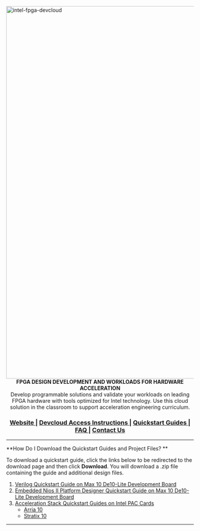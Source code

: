 <img width="1000" alt="intel-fpga-devcloud" src="https://user-images.githubusercontent.com/56968566/68611681-86f05600-046f-11ea-8d12-f5259d60e7da.png">

<div align="center">
  <strong>FPGA DESIGN DEVELOPMENT AND WORKLOADS FOR HARDWARE ACCELERATION</strong>
</div>
<div align="center">
 Develop programmable solutions and validate your workloads on leading FPGA hardware with tools optimized for Intel technology. Use this cloud solution in the classroom to support acceleration engineering curriculum. 
</div>

<div align="center">
  <h3>
    <a href="https://software.intel.com/en-us/devcloud/FPGA">
      Website
    </a>
    <span> | </span>
    <a href="https://github.com/intel/FPGA-Devcloud/tree/master/main/Devcloud_Access_Instructions#devcloud-access-instructions">
      Devcloud Access Instructions
    </a>
    <span> | </span>
    <a href="https://github.com/intel/FPGA-Devcloud/tree/master/main/QuickStartGuides#Contents">
      Quickstart Guides
    </a>
    <span> | </span>
    <!-- <a href="https://github.com/intel/FPGA-Devcloud/tree/master/main/FAQ#FAQ"> -->
    <!--   CLI -->
    <!-- </a> -->
    <!-- <span> | </span> -->
    <a href="https://github.com/intel/FPGA-Devcloud/tree/master/main/FAQ#faq">
      FAQ
    </a>
    <span> | </span>
    <a href="https://forums.intel.com/s/">
      Contact Us
    </a>
  </h3>
</div>

------

**How Do I Download the Quickstart Guides and Project Files? **

To download a quickstart guide, click the links below to be redirected to the download page and then click **Download**. You will download a .zip file containing the guide and additional design files. 

1. [Verilog Quickstart Guide on Max 10 De10-Lite Development Board](https://github.com/intel/FPGA-Devcloud/blob/master/main/QuickStartGuides/RTL_DE_board_Quickstart/RTL_Quickstart_source_files.zip)
2. [Embedded Nios II Platform Designer Quickstart Guide on Max 10 De10-Lite Development Board](https://github.com/intel/FPGA-Devcloud/blob/master/main/QuickStartGuides/EmbeddedNios_DE_board_Quickstart/NiosDevcloud.zip)
3. [Acceleration Stack Quickstart Guides on Intel PAC Cards](https://github.com/intel/FPGA-Devcloud/tree/master/main/QuickStartGuides/Acceleration_Stack_Quickstart)
   - [Arria 10](https://github.com/intel/FPGA-Devcloud/blob/master/main/QuickStartGuides/Acceleration_Stack_Quickstart/Acceleration_Stack_Arria10_QuickStart.pdf)
   - [Stratix 10](https://github.com/intel/FPGA-Devcloud/tree/master/main/QuickStartGuides/Acceleration_Stack_Quickstart/Stratix10)

------

